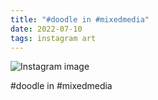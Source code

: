 ```yaml
---
title: "#doodle in #mixedmedia"
date: 2022-07-10
tags: instagram art
---
```


![Instagram image](/media/292781206_1888027608206142_8258879527536036519_n_18134743633280399.jpg)

#doodle in #mixedmedia
